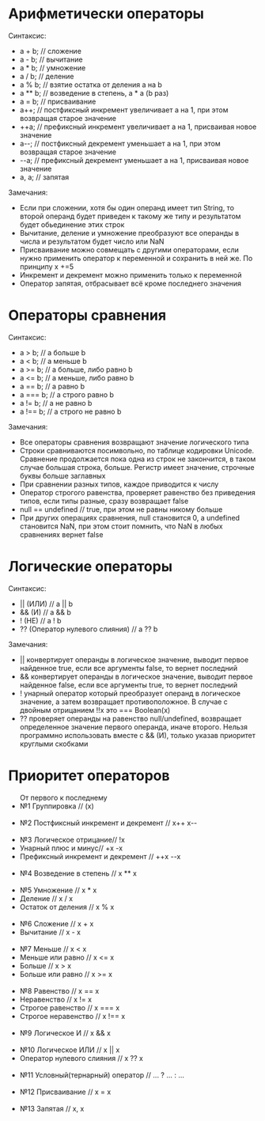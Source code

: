 # Арифметически операторы

Синтаксис:
<ul>
    <li>a + b; // сложение</li>
    <li>a - b; // вычитание</li>
    <li>a * b; // умножение</li>
    <li>a / b; // деление</li>
    <li>a % b; // взятие остатка от деления a на b</li>
    <li>a ** b; // возведение в степень, a * a (b раз)</li>
    <li>a = b; // присваивание</li>
    <li>a++; // постфиксный инкремент увеличивает a на 1, при этом возвращая старое значение</li>
    <li>++a; // префиксный инкремент увеличивает a на 1, присваивая новое значение</li>
    <li>a--; // постфиксный декремент уменьшает a на 1, при этом возвращая старое значение</li>
    <li>--a; // префиксный декремент уменьшает a на 1, присваивая новое значение</li>
    <li>a, a; // запятая</li>
</ul>

Замечания:
<ul>
    <li>Если при сложении, хотя бы один операнд имеет тип String, то второй операнд будет приведен к такому же типу и результатом будет обьединение этих строк</li>
    <li>Вычитание, деление и умножение преобразуют все операнды в числа и результатом будет число или NaN</li>
    <li>Присваивание можно совмещать с другими операторами, если нужно применить оператор к переменной и сохранить в ней же. По принципу x +=5</li>
    <li>Инкремент и декремент можно применить только к переменной</li>
    <li>Оператор запятая, отбрасывает всё кроме последнего значения</li>
</ul>

# Операторы сравнения

Синтаксис:
<ul>
    <li>a > b; // a больше b</li>
    <li>a < b; // a меньше b</li>
    <li>a >= b; // a больше, либо равно b</li>
    <li>a <= b; // a меньше, либо равно b</li>
    <li>a == b; // a равно b</li>
    <li>a === b; // a строго равно b</li>
    <li>a != b; // a не равно b</li>
    <li>a !== b; // a строго не равно b</li>
</ul>

Замечания:
<ul>
    <li>Все операторы сравнения возвращают значение логического
    типа</li>
    <li>Строки сравниваются посимвольно, по таблице кодировки Unicode. Сравнение продолжается пока одна из строк не закончится, в таком случае большая строка, больше. Регистр имеет значение, строчные буквы больше заглавных</li>
    <li>При сравнении разных типов, каждое приводится к числу</li>
    <li>Оператор строгого равенства, проверяет равенство без приведения типов, если типы разные, сразу возвращает false</li>
    <li>null == undefined // true, при этом не равны никому больше</li>
    <li>При других операциях сравнения, null становится 0, а undefined становится NaN, при этом стоит помнить, что NaN в любых сравнениях вернет false</li>
</ul>

# Логические операторы

Синтаксис:
<ul>
    <li>|| (ИЛИ) // a || b</li>
    <li>&& (И) // a && b</li>
    <li>! (НЕ) // a ! b</li>
    <li>?? (Оператор нулевого слияния) // a ?? b</li>
</ul>

Замечания:
<ul>
    <li>|| конвертирует операнды в логическое значение, выводит первое найденное true, если все аргументы false, то вернет последний</li>
    <li>&& конвертирует операнды в логическое значение, выводит первое найденное false, если все аргументы true, то вернет последний</li>
    <li>! унарный оператор который преобразует операнд в логическое значение, а затем возвращает противоположное. В случае с двойным отрицанием !!x это === Boolean(x)</li>
    <li>?? проверяет операнды на равенство null/undefined, возвращает определенное значение первого операнда, иначе второго. Нельзя программно использовать вместе с && (И), только указав приоритет круглыми скобками</li>
</ul>

# Приоритет операторов

<ul>От первого к последнему
    <br>
    <li>№1 Группировка // (x)</li>
    <br>
    <li>№2 Постфиксный инкремент и декремент // x++ x--</li>
    <br>
    <li>№3 Логическое отрицание// !x</li>
    <li>Унарный плюс и минус// +x -x</li>
    <li>Префиксный инкремент и декремент // ++x --x</li>
    <br>
    <li>№4 Возведение в степень // x ** x</li>
    <br>
    <li>№5 Умножение // x * x</li>
    <li>Деление // x / x</li>
    <li>Остаток от деления // x % x</li>
    <br>
    <li>№6 Сложение // x + x</li>
    <li>Вычитание // x - x</li>
    <br>
    <li>№7 Меньше // x < x</li>
    <li>Меньше или равно // x <= x</li>
    <li>Больше // x > x</li>
    <li>Больше или равно // x >= x</li>
    <br>
    <li>№8 Равенство // x == x</li>
    <li>Неравенство // x != x</li>
    <li>Строгое равенство // x === x</li>
    <li>Строгое неравенство // x !== x</li>
    <br>
    <li>№9 Логическое И // x && x</li>
    <br>
    <li>№10 Логическое ИЛИ // x || x</li>
    <li>Оператор нулевого слияния // x ?? x</li>
    <br>
    <li>№11 Условный(тернарный) оператор // ... ? ... : ...</li>
    <br>
    <li>№12 Присваивание // x = x</li>
    <br>
    <li>№13 Запятая // x, x</li>
</ul>
